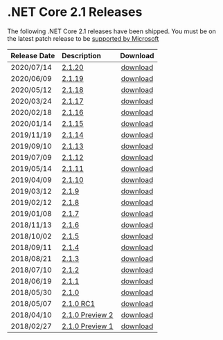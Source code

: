 # .NET Core 2.1 Releases

The following .NET Core 2.1 releases have been shipped. You must be on the latest patch release to be [supported by Microsoft](../../microsoft-support.md)

| Release Date | Description | Download |
| :-- | :-- | :--: |
| 2020/07/14 | [2.1.20](2.1.20/2.1.20.md) | [download](https://dotnet.microsoft.com/download/dotnet-core/2.1) |
| 2020/06/09 | [2.1.19](2.1.19/2.1.19.md) | [download](https://dotnet.microsoft.com/download/dotnet-core/2.1) |
| 2020/05/12 | [2.1.18](2.1.18/2.1.18.md) | [download](https://dotnet.microsoft.com/download/dotnet-core/2.1) |
| 2020/03/24 | [2.1.17](2.1.17/2.1.17.md) | [download](https://dotnet.microsoft.com/download/dotnet-core/2.1) |
| 2020/02/18 | [2.1.16](2.1.16/2.1.16.md) | [download](https://dotnet.microsoft.com/download/dotnet-core/2.1) |
| 2020/01/14 | [2.1.15](2.1.15/2.1.15.md) | [download](https://dotnet.microsoft.com/download/dotnet-core/2.1) |
| 2019/11/19 | [2.1.14](2.1.14/2.1.14.md) | [download](https://dotnet.microsoft.com/download/dotnet-core/2.1) |
| 2019/09/10 | [2.1.13](2.1.13/2.1.13.md) | [download](2.1.13/2.1.13-download.md) |
| 2019/07/09 | [2.1.12](2.1.12/2.1.12.md) | [download](2.1.12/2.1.12-download.md) |
| 2019/05/14 | [2.1.11](2.1.11/2.1.11.md) | [download](2.1.11/2.1.11-download.md) |
| 2019/04/09 | [2.1.10](2.1.10/2.1.10.md) | [download](2.1.10/2.1.10-download.md) |
| 2019/03/12 | [2.1.9](2.1.9/2.1.9.md) | [download](2.1.9/2.1.9-download.md) |
| 2019/02/12 | [2.1.8](2.1.8/2.1.8.md) | [download](2.1.8/2.1.8-download.md) |
| 2019/01/08 | [2.1.7](2.1.7/2.1.7.md) | [download](2.1.7/2.1.7-download.md) |
| 2018/11/13 | [2.1.6](2.1.6/2.1.6.md) | [download](2.1.6/2.1.6-download.md) |
| 2018/10/02 | [2.1.5](2.1.5/2.1.5.md) | [download](2.1.5/2.1.5-download.md) |
| 2018/09/11 | [2.1.4](2.1.4/2.1.4.md) | [download](2.1.4/2.1.4-download.md) |
| 2018/08/21 | [2.1.3](2.1.3/2.1.3.md) | [download](2.1.3/2.1.3-download.md) |
| 2018/07/10 | [2.1.2](2.1.2.md) | [download](../download-archives/2.1.2-download.md) |
| 2018/06/19 | [2.1.1](2.1.1.md) | [download](../download-archives/2.1.1-download.md) | 
| 2018/05/30 | [2.1.0](2.1.0.md) | [download](../download-archives/2.1.0-download.md) |
| 2018/05/07 | [2.1.0 RC1](Preview/2.1.0-rc1.md) | [download](../download-archives/2.1.0-rc1-download.md) |
| 2018/04/10 | [2.1.0 Preview 2](Preview/2.1.0-preview2.md) | [download](../download-archives/2.1.0-preview2-download.md) |
| 2018/02/27 | [2.1.0 Preview 1](2.1.0-preview1.md) | [download](../download-archives/2.1.0-preview1-download.md) |
